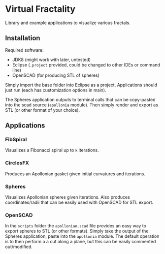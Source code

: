 # Virtual Fractality

Library and example applications to visualize various fractals.

## Installation

Required software:
* JDK8 (might work with later, untested)
* Eclipse (`.project` provided, could be changed to other IDEs or command line)
* OpenSCAD (for producing STL of spheres)

Simply import the base folder into Eclipse as a project.
Applications should just run (each has customization options in main).

The Spheres application outputs to terminal calls that can be copy-pasted into the scad source (`apollonia` module).
Then simply render and export as STL (or other format of your choice).

## Applications

### FibSpiral
Visualizes a Fibonacci spiral up to `k` iterations.

### CirclesFX
Produces an Apollonian gasket given initial curvatures and iterations.

### Spheres
Visualizes Apollonian spheres given iterations.
Also produces coordinates/radii that can be easily used with OpenSCAD for STL export.

### OpenSCAD
In the `scripts` folder the `apollonian.scad` file provides an easy way to export spheres to STL (or other formats).
Simply take the output of the Spheres application, paste into the `apollonia` module.
The default operation is to then perform a a cut along a plane, but this can be easily commented out/modified.
